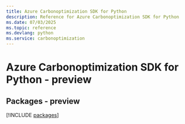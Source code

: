 ```yaml
---
title: Azure Carbonoptimization SDK for Python
description: Reference for Azure Carbonoptimization SDK for Python
ms.date: 07/03/2025
ms.topic: reference
ms.devlang: python
ms.service: carbonoptimization
---
```

# Azure Carbonoptimization SDK for Python - preview
## Packages - preview
[!INCLUDE [packages](carbonoptimization-index.md)]
